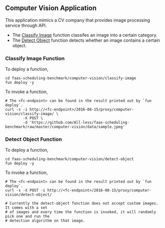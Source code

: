 
## Computer Vision Application

This application mimics a CV company that provides image processing service through API.
- The [Classify Image](#classify-image-function) function classifes an image into a certain category.
- The [Detect Object](#detect-object-function) function detects whether an image contains a certain object.

### Classify Image Function

To deploy a function,

```
cd faas-scheduling-benchmark/computer-vision/classify-image
fun deploy -y
```

To invoke a function,

```
# The <fc-endpoint> can be found in the result printed out by `fun deploy`.
curl -s -i http://<fc-endpoint>/2016-08-15/proxy/computer-vision/classify-image/ \
        -X POST \
        -d 'https://github.com/All-less/faas-scheduling-benchmark/raw/master/computer-vision/data/sample.jpeg'
```

### Detect Object Function

To deploy a function,

```
cd faas-scheduling-benchmark/computer-vision/detect-object
fun deploy -y
```

To invoke a function,

```
# The <fc-endpoint> can be found in the result printed out by `fun deploy`.
curl -s -X POST -i http://<fc-endpoint>/2016-08-15/proxy/computer-vision/detect-object/ 

# Currently the detect-object function does not accept custom images. It comes with a set 
# of images and every time the function is invoked, it will randomly pick one and run the 
# detection algorithm on that image.
```
